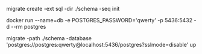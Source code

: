migrate create -ext sql -dir ./schema -seq init 

docker run --name=db -e POSTGRES_PASSWORD='qwerty' -p 5436:5432 -d --rm postgres

migrate -path ./schema -database 'postgres://postgres:qwerty@localhost:5436/postgres?sslmode=disable' up